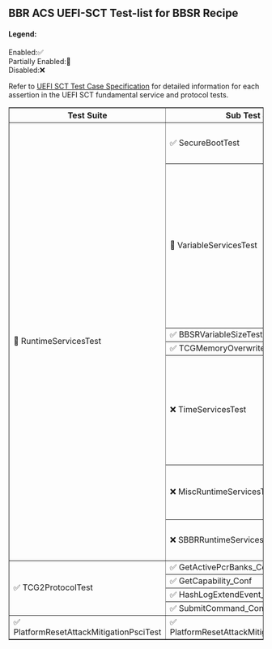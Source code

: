 ## BBR ACS UEFI-SCT Test-list for BBSR Recipe

#### Legend:
Enabled:✅ <br>
Partially Enabled:🔲 <br>
Disabled:❌ <br>

Refer to [UEFI SCT Test Case Specification](https://uefi-sct-testcasespec.readthedocs.io/en/latest/) for detailed information for each assertion in the UEFI SCT fundamental service and protocol tests. <br>

<table border="1">
<tr>
<th rowspan=1 colspan=1>Test Suite</th>
<th rowspan=1 colspan=1>Sub Test Suite</th>
<th rowspan=1 colspan=1>Testcase</th>
</tr>
<tr>
<td rowspan=32 colspan=1>🔲 RuntimeServicesTest</td>
<td rowspan=3 colspan=1>✅ SecureBootTest</td>
<td rowspan=1 colspan=1>✅ ImageLoading</td>
</tr>
<tr>
<td rowspan=1 colspan=1>✅ VariableAttributes</td>
</tr>
<tr>
<td rowspan=1 colspan=1>✅ VariableUpdates</td>
</tr>
<td rowspan=12 colspan=1>🔲 VariableServicesTest</td>
<td rowspan=1 colspan=1>✅ AuthVar_Conf</td>
</tr>
<tr>
<td rowspan=1 colspan=1>✅ AuthVar_Func</td>
</tr>
<tr>
<td rowspan=1 colspan=1>❌ GetNextVariableName_Conf</td>
</tr>
<tr>
<td rowspan=1 colspan=1>❌ GetNextVariableName_Func</td>
</tr>
<tr>
<td rowspan=1 colspan=1>❌ GetVariable_Conf</td>
</tr>
<tr>
<td rowspan=1 colspan=1>❌ GetVariable_Func</td>
</tr>
<tr>
<td rowspan=1 colspan=1>❌ HardwareErrorRecord_Conf</td>
</tr>
<tr>
<td rowspan=1 colspan=1>❌ HardwareErrorRecord_Func</td>
</tr>
<tr>
<td rowspan=1 colspan=1>❌ QueryVariableInfo_Conf</td>
</tr>
<tr>
<td rowspan=1 colspan=1>❌ QueryVariableInfo_Func</td>
</tr>
<tr>
<td rowspan=1 colspan=1>❌ SetVariable_Conf</td>
</tr>
<tr>
<td rowspan=1 colspan=1>❌ SetVariable_Func</td>
</tr>
<td rowspan=1 colspan=1>✅ BBSRVariableSizeTest</td>
<td rowspan=1 colspan=1>✅ BBSRVariableSizeTest_func</td>
<tr>
<td rowspan=1 colspan=1>✅ TCGMemoryOverwriteRequestTest</td>
<td rowspan=1 colspan=1>✅ Test MOR and MORLOCK</td>
</tr>
</tr>
<td rowspan=8 colspan=1>❌ TimeServicesTest</td>
<td rowspan=1 colspan=1>❌ GetTime_Conf</td>
</tr>
<tr>
<td rowspan=1 colspan=1>❌ GetTime_Func</td>
</tr>
<tr>
<td rowspan=1 colspan=1>❌ GetWakeupTime_Conf</td>
</tr>
<tr>
<td rowspan=1 colspan=1>❌ GetWakeupTime_Func</td>
</tr>
<tr>
<td rowspan=1 colspan=1>❌ SetTime_Conf</td>
</tr>
<tr>
<td rowspan=1 colspan=1>❌ SetTime_Func</td>
</tr>
<tr>
<td rowspan=1 colspan=1>❌ SetWakeupTime_Conf</td>
</tr>
<tr>
<td rowspan=1 colspan=1>❌ SetWakeupTime_Func</td>
</tr>
<td rowspan=4 colspan=1>❌ MiscRuntimeServicesTest</td>
<td rowspan=1 colspan=1>❌ QueryCapsuleCapabilities_Conf</td>
</tr>
<tr>
<td rowspan=1 colspan=1>❌ QueryCapsuleCapabilities_Func</td>
</tr>
<tr>
<td rowspan=1 colspan=1>❌ ResetSystem_Func</td>
</tr>
<tr>
<td rowspan=1 colspan=1>❌ UpdateCapsule_Conf</td>
</tr>
<td rowspan=3 colspan=1>❌ SBBRRuntimeServicesTest</td>
<td rowspan=1 colspan=1>❌ Non-volatile Variable Reset Test</td>
</tr>
<tr>
<td rowspan=1 colspan=1>❌ ResetSystem Shutdown Test</td>
</tr>
<tr>
<td rowspan=1 colspan=1>❌ Runtime Services Test</td>
</tr>
<tr>
<td rowspan=4 colspan=1>✅ TCG2ProtocolTest</td>
<td rowspan=1 colspan=1>✅ GetActivePcrBanks_Conf</td>
<td rowspan=1 colspan=1>✅ GetActivePcrBanks_Conf</td>
</tr>
<tr>
<td rowspan=1 colspan=1>✅ GetCapability_Conf</td>
<td rowspan=1 colspan=1>✅ GetCapability_Conf</td>
</tr>
<tr>
<td rowspan=1 colspan=1>✅ HashLogExtendEvent_Conf</td>
<td rowspan=1 colspan=1>✅ HashLogExtendEvent_Conf</td>
</tr>
<tr>
<td rowspan=1 colspan=1>✅ SubmitCommand_Conf</td>
<td rowspan=1 colspan=1>✅ SubmitCommand_Conf</td>
</tr>
</tr>
<tr>
<td rowspan=1 colspan=1>✅ PlatformResetAttackMitigationPsciTest</td>
<td rowspan=1 colspan=1>✅ PlatformResetAttackMitigationPsciTest_func</td>
<td rowspan=1 colspan=1>✅ PlatformResetAttackMitigationPsciTest_func</td>
</tr>
</table>
